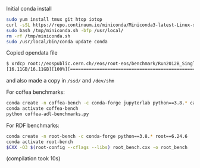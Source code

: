 Initial conda install
```bash
sudo yum install tmux git htop iotop
curl -sSL https://repo.continuum.io/miniconda/Miniconda3-latest-Linux-x86_64.sh -o /tmp/miniconda.sh
sudo bash /tmp/miniconda.sh -bfp /usr/local/
rm -rf /tmp/miniconda.sh
sudo /usr/local/bin/conda update conda
```

Copied opendata file
```bash
$ xrdcp root://eospublic.cern.ch//eos/root-eos/benchmark/Run2012B_SingleMu.root /magnetic/
[16.11GB/16.11GB][100%][==================================================][25.46MB/s]
```
and also made a copy in `/ssd/` and `/dev/shm`


For coffea benchmarks:
```bash
conda create -n coffea-bench -c conda-forge jupyterlab python==3.8.* ca-policy-lcg coffea==0.7.9 psutil
conda activate coffea-bench
python coffea-adl-benchmarks.py
```

For RDF benchmarks:
```bash
conda create -n root-bench -c conda-forge python==3.8.* root==6.24.6
conda activate root-bench
$CXX -O3 $(root-config --cflags --libs) root_bench.cxx -o root_bench
```
(compilation took 10s)
